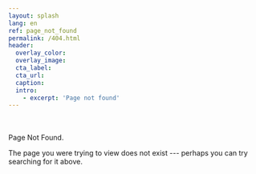```yaml
---
layout: splash
lang: en
ref: page_not_found
permalink: /404.html
header:
  overlay_color:
  overlay_image:
  cta_label:
  cta_url:
  caption:
  intro:
    - excerpt: 'Page not found'
---
```


<br><br>
Page Not Found.

The page you were trying to view does not exist --- perhaps you can try searching for it above.
